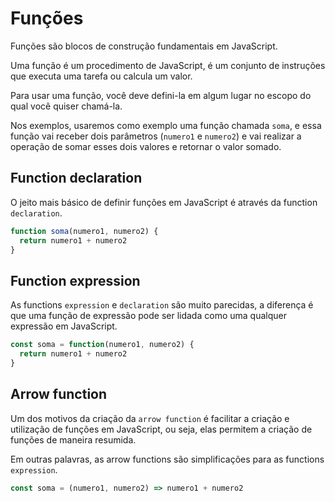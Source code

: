 # Funções

Funções são blocos de construção fundamentais em JavaScript.

Uma função é um procedimento de JavaScript, é um conjunto de instruções que executa uma tarefa ou calcula um valor.

Para usar uma função, você deve defini-la em algum lugar no escopo do qual você quiser chamá-la.

Nos exemplos, usaremos como exemplo uma função chamada `soma`, e essa função vai receber dois parâmetros (`numero1` e `numero2`) e vai realizar a operação de somar esses dois valores e retornar o valor somado.


## Function declaration

O jeito mais básico de definir funções em JavaScript é através da function `declaration`.

```js
function soma(numero1, numero2) {
  return numero1 + numero2
}
```


## Function expression

As functions `expression` e `declaration` são muito parecidas, a diferença é que uma função de expressão pode ser lidada como uma qualquer expressão em JavaScript.

```js
const soma = function(numero1, numero2) {
  return numero1 + numero2
}
```

## Arrow function

Um dos motivos da criação da `arrow function` é facilitar a criação e utilização de funções em JavaScript, ou seja, elas permitem a criação de funções de maneira resumida.

Em outras palavras, as arrow functions são simplificações para as functions `expression`.

```js
const soma = (numero1, numero2) => numero1 + numero2
```